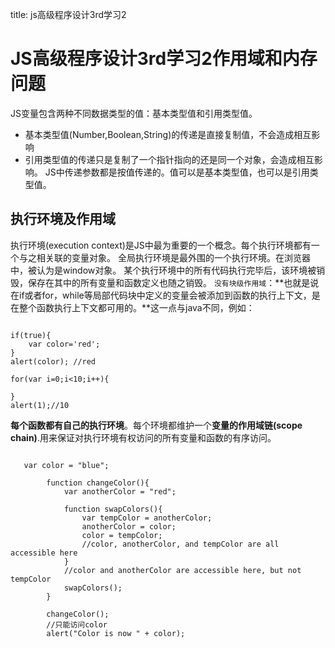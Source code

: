 title: js高级程序设计3rd学习2 

#  JS高级程序设计3rd学习2作用域和内存问题 
JS变量包含两种不同数据类型的值：基本类型值和引用类型值。
  * 基本类型值(Number,Boolean,String)的传递是直接复制值，不会造成相互影响
  * 引用类型值的传递只是复制了一个指针指向的还是同一个对象，会造成相互影响。
JS中传递参数都是按值传递的。值可以是基本类型值，也可以是引用类型值。

##  执行环境及作用域 
执行环境(execution context)是JS中最为重要的一个概念。每个执行环境都有一个与之相关联的变量对象。
全局执行环境是最外围的一个执行环境。在浏览器中，被认为是window对象。
某个执行环境中的所有代码执行完毕后，该环境被销毁，保存在其中的所有变量和函数定义也随之销毁。
` 没有块级作用域 `：**也就是说在if或者for，while等局部代码块中定义的变量会被添加到函数的执行上下文，是在整个函数执行上下文都可用的。**这一点与java不同，例如：
```

if(true){
	var color='red';
}
alert(color); //red

for(var i=0;i<10;i++){

}
alert(1);//10

```
**每个函数都有自己的执行环境**。每个环境都维护一个**变量的作用域链(scope chain)**.用来保证对执行环境有权访问的所有变量和函数的有序访问。
```

   var color = "blue";
        
        function changeColor(){
            var anotherColor = "red";
        
            function swapColors(){
                var tempColor = anotherColor;
                anotherColor = color;
                color = tempColor;
                //color, anotherColor, and tempColor are all accessible here
            }
            //color and anotherColor are accessible here, but not tempColor        
            swapColors();
        }
        
        changeColor();
        //只能访问color
        alert("Color is now " + color);

```
